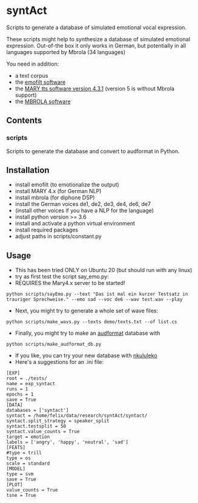 # syntAct
Scripts to generate a database of simulated emotional vocal expression.

These scripts might help to synthesize a database of simulated emotional expression.
Out-of-the box it only works in German, but potentially in all languages supported by Mbrola (34 languages)

You need in addition:

* a text corpus 
* the [emofilt software](http://emofilt.syntheticspeech.de/)
* the [MARY tts software version 4.3.1](http://mary.dfki.de/download/index.html#mary-tts-4x) (version 5 is without Mbrola support)
* the [MBROLA software](https://github.com/numediart/MBROLA)

## Contents
### scripts
Scripts to generate the database and convert to audformat in Python.

## Installation

* install emofilt (to emotionalize the output)
* install MARY 4.x (for German NLP)
* install mbrola (for diphone DSP)
* install the German voices de1, de2, de3, de4, de6, de7
* (install other voices if you have a NLP for the language)
* install python version >= 3.6
* install and activate a python virtual environment
* install required packages
* adjust paths in scripts/constant.py

## Usage

* This has been tried ONLY on Ubuntu 20 (but should run with any linux)
* try as first test the script say_emo.py:
* REQUIRES the Mary4.x server to be started!
```
python scripts/sayEmo.py --text "Das ist mal ein kurzer Testsatz in trauriger Sprechweise." --emo sad --voc de6 --wav test.wav --play
```

* Next, you might try to generate a whole set of wave files:
```
python scripts/make_wavs.py --texts demo/texts.txt --of list.cs
```
* Finally, you might try to make an [audformat](https://audeering.github.io/audformat/index.html) database with
```
python scripts/make_audformat_db.py
```

* If you like, you can try your new database with [nkululeko](https://github.com/felixbur/nkululeko/)
* Here's a suggestions for an .ini file:
```
[EXP]
root = ./tests/
name = exp_syntact
runs = 1
epochs = 1
save = True
[DATA]
databases = ['syntact']
syntact = /home/felix/data/research/syntAct/syntact/
syntact.split_strategy = speaker_split
syntact.testsplit = 50
syntact.value_counts = True
target = emotion
labels = ['angry', 'happy', 'neutral', 'sad']
[FEATS]
#type = trill
type = os
scale = standard
[MODEL]
type = svm
save = True
[PLOT]
value_counts = True
tsne = True
```